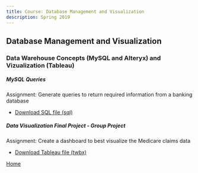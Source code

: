 ```yaml
---
title: Course: Database Management and Visualization
description: Spring 2019
---
```


## Database Management and Visualization
### Data Warehouse Concepts (MySQL and Alteryx) and Vizualization (Tableau)

##### MySQL Queries
Assignment: Generate queries to return required information from a banking database
- [Download SQL file (sql)](BankingQueries.sql)

##### Data Visualization Final Project - Group Project
Assignment: Create a dashboard to best visualize the Medicare claims data
- [Download Tableau file (twbx)](DBMVFinalGroupProject.twbx)

[Home](https://cherylngo.github.io/)
